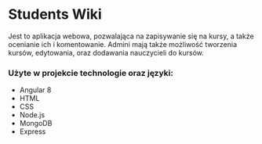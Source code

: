 Students Wiki
=====

Jest to aplikacja webowa, pozwalająca na zapisywanie się na kursy, a także ocenianie ich i komentowanie. Admini mają także możliwość tworzenia kursów, edytowania, oraz dodawania nauczycieli do kursów.

### Użyte w projekcie technologie oraz języki:
+ Angular 8
+ HTML
+ CSS
+ Node.js
+ MongoDB
+ Express
